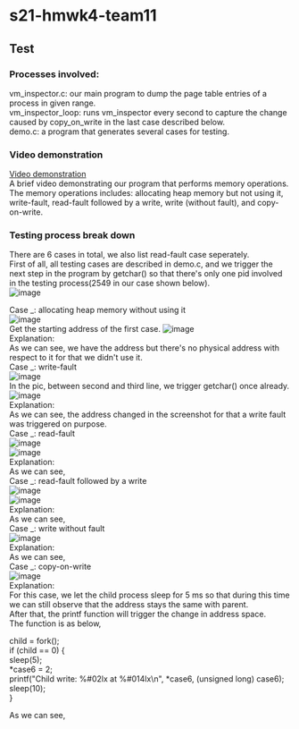 # s21-hmwk4-team11
## Test
### Processes involved:
  vm_inspector.c: our main program to dump the page table entries of a process in given range.<br />
  vm_inspector_loop: runs vm_inspector every second to capture the change caused by copy_on_write in the last case described below.<br />
  demo.c: a program that generates several cases for testing.<br />
### Video demonstration
[Video demonstration](https://www.youtube.com/watch?v=QVOkitHgaHY)<br />
A brief video demonstrating our program that performs memory operations.<br />
The memory operations includes: allocating heap memory but not using it, write-fault, read-fault followed by a write, write (without fault), and copy-on-write.<br />
### Testing process break down
There are 6 cases in total, we also list read-fault case seperately. <br />
First of all, all testing cases are described in demo.c, and we trigger the next step in the program by getchar() so that there's only one pid involved in the testing process(2549 in our case shown below).<br />
![image](https://github.com/W4118/s21-hmwk5-team11/blob/master/test/screenshots/Capture2.PNG)<br />

Case _: allocating heap memory without using it<br />
![image](https://github.com/W4118/s21-hmwk5-team11/blob/master/test/screenshots/Capture1.PNG)<br />
Get the starting address of the first case.
![image](https://github.com/W4118/s21-hmwk5-team11/blob/master/test/screenshots/Capture3.PNG)<br />
Explanation: <br />
As we can see, we have the address but there's no physical address with respect to it for that we didn't use it.<br />
Case _: write-fault <br />
![image](https://github.com/W4118/s21-hmwk5-team11/blob/master/test/screenshots/Capture4.PNG)<br />
In the pic, between second and third line, we trigger getchar() once already.
![image](https://github.com/W4118/s21-hmwk5-team11/blob/master/test/screenshots/Capture5.PNG)<br />
Explanation: <br />
As we can see, the address changed in the screenshot for that a write fault was triggered on purpose.<br />
Case _: read-fault <br />
![image](https://github.com/W4118/s21-hmwk5-team11/blob/master/test/screenshots/Capture6.PNG)<br />
![image](https://github.com/W4118/s21-hmwk5-team11/blob/master/test/screenshots/Capture7.PNG)<br />
Explanation: <br />
As we can see,<br />
Case _: read-fault followed by a write<br />
![image](https://github.com/W4118/s21-hmwk5-team11/blob/master/test/screenshots/Capture8.PNG)<br />
![image](https://github.com/W4118/s21-hmwk5-team11/blob/master/test/screenshots/Capture9.PNG)<br />
Explanation: <br />
As we can see,<br />
Case _: write without fault<br />
![image]()<br />
Explanation: <br />
As we can see,<br />
Case _: copy-on-write<br />
![image]()<br />
Explanation: <br />
For this case, we let the child process sleep for 5 ms so that during this time we can still observe that the address stays the same with parent.<br />
After that, the printf function will trigger the change in address space.<br />
The function is as below,<br />
<p>
child = fork();<br />
	if (child == 0) {<br />
		sleep(5);<br />
		*case6 = 2;<br />
		printf("Child write: %#02lx at %#014lx\n", *case6, (unsigned long) case6);<br />
		sleep(10);<br />
	}<br />
</p>
As we can see,<br />
